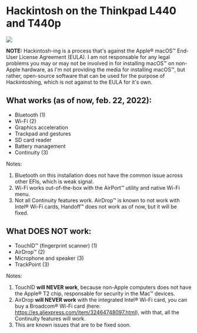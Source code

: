 # Hackintosh on the Thinkpad L440 and T440p

![](https://raw.githubusercontent.com/ulisesvina/hackintosh-thinkpad-l440/main/Captura%20de%20Pantalla%202022-02-22%20a%20la(s)%202.47.33%20p.m..png)

**NOTE:** Hackintosh-ing is a process that's against the Apple® macOS™ End-User License Agreement (EULA). I am not responsable for any legal problems you may or may not be involved in for installing macOS™ on non-Apple hardware, as I'm not providing the media for installing macOS™, but rather, open-source software that can be used for the purpose of Hackintoshing, which is not against to the EULA for it's own.</br>

## What works (as of now, feb. 22, 2022):
- Bluetooth (1)
- Wi-Fi (2)
- Graphics acceleration
- Trackpad and gestures
- SD card reader
- Battery management
- Continuity (3)

Notes:</br>
1. Bluetooth on this installation does not have the common issue across other EFIs, which is weak signal.
2. Wi-Fi works out-of-the-box with the AirPort™ utility and native Wi-Fi menu.
3. Not all Continuity features work. AirDrop™ is known to not work with Intel® Wi-Fi cards, Handoff™ does not work as of now, but it will be fixed.

## What DOES NOT work:
- TouchID™ (fingerprint scanner) (1)
- AirDrop™ (2)
- Microphone and speaker (3)
- TrackPoint (3)

Notes:</br>
1. TouchID **will NEVER work**, because non-Apple computers does not have the Apple® T2 chip, responsable for security in the Mac™ devices.
2. AirDrop **will NEVER work** with the integrated Intel® Wi-Fi card, you can buy a Broadcom® Wi-Fi card (here: https://es.aliexpress.com/item/32464748097.html), with that, all the Continuity features will work.
3. This are known issues that are to be fixed soon.

